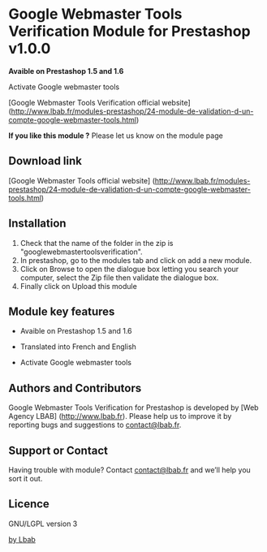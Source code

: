 Google Webmaster Tools Verification Module for Prestashop v1.0.0
=======================================================
**Avaible on Prestashop 1.5 and 1.6**

Activate Google webmaster tools

[Google Webmaster Tools Verification official website] (http://www.lbab.fr/modules-prestashop/24-module-de-validation-d-un-compte-google-webmaster-tools.html)

**If you like this module ?**
Please let us know on the module page

Download link
-------------
[Google Webmaster Tools official website] (http://www.lbab.fr/modules-prestashop/24-module-de-validation-d-un-compte-google-webmaster-tools.html)

Installation
------------
1. Check that the name of the folder in the zip is "googlewebmastertoolsverification".
2. In prestashop, go to the modules tab and click on add a new module.
3. Click on Browse to open the dialogue box letting you search your computer, select the Zip file then validate the dialogue box. 
4. Finally click on Upload this module


Module key features
-------------------
* Avaible on Prestashop 1.5 and 1.6

* Translated into French and English

* Activate Google webmaster tools


Authors and Contributors
------------------------
Google Webmaster Tools Verification for Prestashop is developed by [Web Agency LBAB] (http://www.lbab.fr). Please help us to improve it by reporting bugs and suggestions to contact@lbab.fr.


Support or Contact
------------------
Having trouble with module? Contact contact@lbab.fr and we’ll help you sort it out.


Licence
-------
GNU/LGPL version 3

[by Lbab](http://www.lbab.fr)
